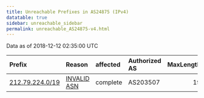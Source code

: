```yaml
---
title: Unreachable Prefixes in AS24875 (IPv4)
datatable: true
sidebar: unreachable_sidebar
permalink: unreachable_AS24875-v4.html
---
```


Data as of 2018-12-12 02:35:00 UTC


<div class="datatable-begin"></div>

| Prefix                                                   | Reason                                                                                                 | affected   | Authorized AS   |   MaxLength | Anchor                                         |   unreachable /24s |
|:---------------------------------------------------------|:-------------------------------------------------------------------------------------------------------|:-----------|:----------------|------------:|:-----------------------------------------------|-------------------:|
| [212.79.224.0/19](https://stat.ripe.net/212.79.224.0/19) | [INVALID ASN](https://rpki-validator.ripe.net/announcement-preview?asn=AS24875&prefix=212.79.224.0/19) | complete   | AS203507        |          19 | [RIPE](unreachable_RIPE_NCC_RPKI_Root-v4.html) |                 32 |

<div class="datatable-end"></div>